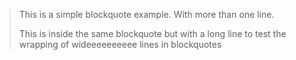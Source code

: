 > This is a simple blockquote example. With more than one line.
>
> This is inside the same blockquote but with a long line to test the wrapping of wideeeeeeeeee
> lines in blockquotes
